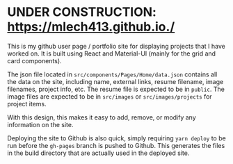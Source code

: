 # UNDER CONSTRUCTION: https://mlech413.github.io./

This is my github user page / portfolio site for displaying projects that I have worked on. It is built using React and Material-UI (mainly for the grid and card components).

The json file located in `src/components/Pages/Home/data.json` contains all the data on the site, including name, external links, resume filename, image filenames, project info, etc. The resume file is expected to be in `public`. The image files are expected to be in `src/images` or `src/images/projects` for project items.

With this design, this makes it easy to add, remove, or modify any information on the site.

Deploying the site to Github is also quick, simply requiring `yarn deploy` to be run before the `gh-pages` branch is pushed to Github. This generates the files in the build directory that are actually used in the deployed site.
